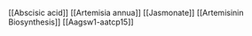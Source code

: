 [[Abscisic acid]]
[[Artemisia annua]]
[[Jasmonate]]
[[Artemisinin Biosynthesis]]
[[Aagsw1-aatcp15]]
